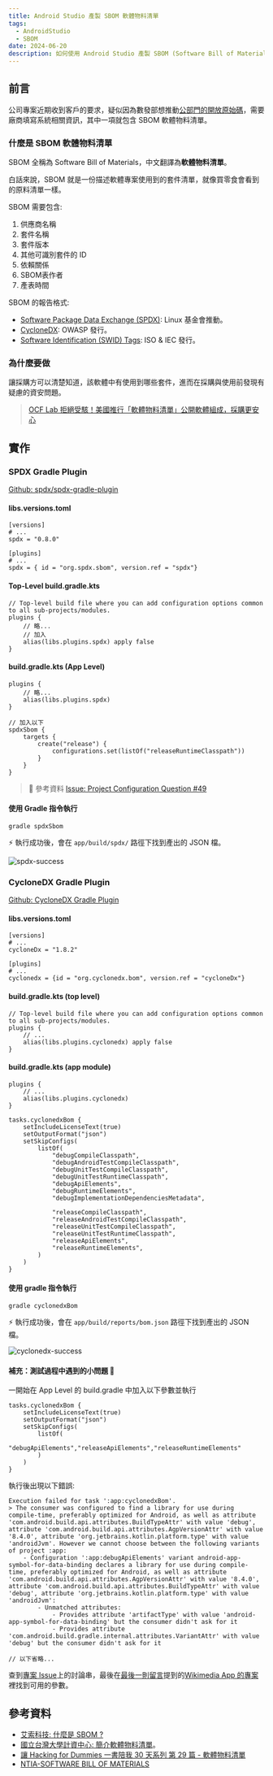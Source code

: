```yaml
---
title: Android Studio 產製 SBOM 軟體物料清單
tags:
  - AndroidStudio
  - SBOM
date: 2024-06-20
description: 如何使用 Android Studio 產製 SBOM (Software Bill of Materials) 軟體物料清單
---
```


## 前言

公司專案近期收到客戶的要求，疑似因為數發部想推動[公部門的開放原始碼](https://code.gov.tw/)，需要廠商填寫系統相關資訊，其中一項就包含 SBOM 軟體物料清單。

### 什麼是 SBOM 軟體物料清單

SBOM 全稱為 Software Bill of Materials，中文翻譯為**軟體物料清單**。

白話來說，SBOM 就是一份描述軟體專案使用到的套件清單，就像買零食會看到的原料清單一樣。

SBOM 需要包含:

1. 供應商名稱
2. 套件名稱
3. 套件版本
4. 其他可識別套件的 ID
5. 依賴關係
6. SBOM表作者
7. 產表時間

SBOM 的報告格式:

- [Software Package Data Exchange (SPDX)](https://spdx.dev/): Linux 基金會推動。
- [CycloneDX](https://cyclonedx.org/): OWASP 發行。
- [Software Identification (SWID) Tags](https://csrc.nist.gov/projects/Software-Identification-SWID): ISO & IEC 發行。

### 為什麼要做

讓採購方可以清楚知道，該軟體中有使用到哪些套件，進而在採購與使用前發現有疑慮的資安問題。

> [OCF Lab 拒絕受駭！美國推行「軟體物料清單」公開軟體組成，採購更安心](https://lab.ocf.tw/2021/09/02/sbom/)

## 實作

### SPDX Gradle Plugin

[Github: spdx/spdx-gradle-plugin](https://github.com/spdx/spdx-gradle-plugin)

#### libs.versions.toml

```toml=
[versions]
# ...
spdx = "0.8.0"

[plugins]
# ...
spdx = { id = "org.spdx.sbom", version.ref = "spdx"}
```

#### Top-Level build.gradle.kts

```kotlin=
// Top-level build file where you can add configuration options common to all sub-projects/modules.
plugins {
    // 略...
    // 加入
    alias(libs.plugins.spdx) apply false
}
```

#### build.gradle.kts (App Level)

```kotlin=
plugins {
    // 略...
    alias(libs.plugins.spdx)
}

// 加入以下
spdxSbom {
    targets {
        create("release") {
            configurations.set(listOf("releaseRuntimeClasspath"))
        }
    }
}
```

> 📂 參考資料
>  [Issue: Project Configuration Question #49](https://github.com/spdx/spdx-gradle-plugin/issues/49)
#### 使用 Gradle 指令執行

```gradle=
gradle spdxSbom
```

⚡ 執行成功後，會在 `app/build/spdx/` 路徑下找到產出的 JSON 檔。

![spdx-success](./sbom-spdx-success.webp)

### CycloneDX Gradle Plugin

[Github: CycloneDX Gradle Plugin](https://github.com/CycloneDX/cyclonedx-gradle-plugin)

#### libs.versions.toml

```toml=
[versions]
# ...
cycloneDx = "1.8.2"

[plugins]
# ...
cyclonedx = {id = "org.cyclonedx.bom", version.ref = "cycloneDx"}
```

#### build.gradle.kts (top level)

```kotlin=
// Top-level build file where you can add configuration options common to all sub-projects/modules.
plugins {
    // ...
    alias(libs.plugins.cyclonedx) apply false
}
```

#### build.gradle.kts (app module)

```kotlin=
plugins {
    // ...
    alias(libs.plugins.cyclonedx)
}

tasks.cyclonedxBom {
    setIncludeLicenseText(true)
    setOutputFormat("json")
    setSkipConfigs(
        listOf(
            "debugCompileClasspath",
            "debugAndroidTestCompileClasspath",
            "debugUnitTestCompileClasspath",
            "debugUnitTestRuntimeClasspath",
            "debugApiElements",
            "debugRuntimeElements",
            "debugImplementationDependenciesMetadata",

            "releaseCompileClasspath",
            "releaseAndroidTestCompileClasspath",
            "releaseUnitTestCompileClasspath",
            "releaseUnitTestRuntimeClasspath",
            "releaseApiElements",
            "releaseRuntimeElements",
        )
    )
}
```

#### 使用 gradle 指令執行

```gradle=
gradle cyclonedxBom
```

⚡ 執行成功後，會在 `app/build/reports/bom.json` 路徑下找到產出的 JSON 檔。

![cyclonedx-success](./sbom-cyclonedx-success.webp)

#### 補充：測試過程中遇到的小問題 👀

一開始在 App Level 的 build.gradle 中加入以下參數並執行

```gradle!
tasks.cyclonedxBom {
    setIncludeLicenseText(true)
    setOutputFormat("json")
    setSkipConfigs(
        listOf(
            "debugApiElements","releaseApiElements","releaseRuntimeElements"
        )
    )
}
```

執行後出現以下錯誤:

```!
Execution failed for task ':app:cyclonedxBom'.
> The consumer was configured to find a library for use during compile-time, preferably optimized for Android, as well as attribute 'com.android.build.api.attributes.BuildTypeAttr' with value 'debug', attribute 'com.android.build.api.attributes.AgpVersionAttr' with value '8.4.0', attribute 'org.jetbrains.kotlin.platform.type' with value 'androidJvm'. However we cannot choose between the following variants of project :app:
    - Configuration ':app:debugApiElements' variant android-app-symbol-for-data-binding declares a library for use during compile-time, preferably optimized for Android, as well as attribute 'com.android.build.api.attributes.AgpVersionAttr' with value '8.4.0', attribute 'com.android.build.api.attributes.BuildTypeAttr' with value 'debug', attribute 'org.jetbrains.kotlin.platform.type' with value 'androidJvm':
        - Unmatched attributes:
            - Provides attribute 'artifactType' with value 'android-app-symbol-for-data-binding' but the consumer didn't ask for it
            - Provides attribute 'com.android.build.gradle.internal.attributes.VariantAttr' with value 'debug' but the consumer didn't ask for it
            
// 以下省略...
```

查到[專案 Issue](https://github.com/CycloneDX/cyclonedx-gradle-plugin/issues/256)上的討論串，最後在[最後一則留言](https://github.com/CycloneDX/cyclonedx-gradle-plugin/issues/256#issuecomment-1968821827)提到的[Wikimedia App 的專案](https://github.com/wikimedia/apps-android-wikipedia/commit/e7f27c964a8b8a654d4102e9b3c123fbf3c1845d)裡找到可用的參數。
## 參考資料

- [艾索科技: 什麼是 SBOM ?](https://www.aisol.com.tw/index.php?action=solution&cid=23&id=197)
- [國立台灣大學計資中心: 簡介軟體物料清單](https://www.cc.ntu.edu.tw/chinese/epaper/home/20240320_006805.html)。
- [讓 Hacking for Dummies 一書陪我 30 天系列 第 29 篇 - 軟體物料清單](https://ithelp.ithome.com.tw/articles/10281520)
- [NTIA-SOFTWARE BILL OF MATERIALS](https://www.ntia.gov/page/software-bill-materials)